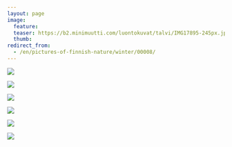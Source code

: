 ```yaml
---
layout: page
image:
  feature:
  teaser: https://b2.minimuutti.com/luontokuvat/talvi/IMG17895-245px.jpg
  thumb:
redirect_from:
  - /en/pictures-of-finnish-nature/winter/00008/
---
```


![](https://b2.minimuutti.com/luontokuvat/talvi/IMG17914-800px.jpg)

![](https://b2.minimuutti.com/luontokuvat/talvi/IMG17919-800px.jpg)

![](https://b2.minimuutti.com/luontokuvat/talvi/IMG17922-800px.jpg)

![](https://b2.minimuutti.com/luontokuvat/talvi/IMG17939-800px.jpg)

![](https://b2.minimuutti.com/luontokuvat/talvi/IMG17895-800px.jpg)

![](https://b2.minimuutti.com/luontokuvat/talvi/IMG17899-800px.jpg)
